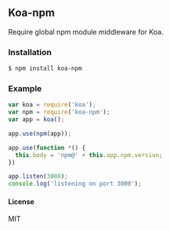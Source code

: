 Koa-npm
-------
Require global npm module middleware for Koa.

### Installation

```sh
$ npm install koa-npm
```

### Example

```js
var koa = require('koa');
var npm = require('koa-npm');
var app = koa();

app.use(npm(app));

app.use(function *() {
  this.body = 'npm@' + this.app.npm.version;
})

app.listen(3000);
console.log('listening on port 3000');
```

#### License

MIT
